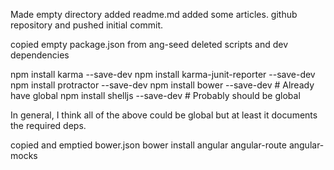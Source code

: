Made empty directory
added readme.md
added some articles.
github repository and pushed initial commit.

copied empty package.json from ang-seed
deleted scripts and dev dependencies

npm install karma --save-dev
npm install karma-junit-reporter --save-dev
npm install protractor --save-dev
npm install bower --save-dev      # Already have global
npm install shelljs --save-dev    # Probably should be global

In general, I think all of the above could be global but at least it documents the required deps.

copied and emptied bower.json
bower install angular angular-route angular-mocks 

